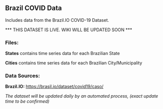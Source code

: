 ## Brazil COVID Data

Includes data from the Brazil.IO COVID-19 Dataset.


*** THIS  DATASET IS LIVE. WIKI WILL BE UPDATED SOON ***
 
 
### Files:

**States** contains time series data for each Brazilian State

**Cities** contains time series data for each Brazilian City/Municipality


### Data Sources:

**Brazil.IO:** https://brasil.io/dataset/covid19/caso/


_The dataset will be updated daily by an automated process, (exact update time to be confirmed)_
